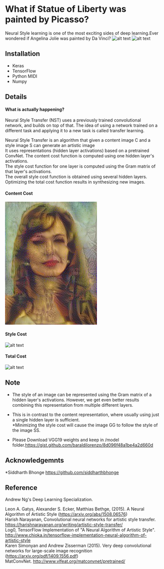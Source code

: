 # What if Statue of Liberty was painted by Picasso?

Neural Style learning is one of the most exciting sides of deep learning.Ever wondered if Angelina Jolie was painted by Da Vinci?
![alt text](https://github.com/siddharthbhonge/Neural_Style_transfer/tree/master/images/demo2.png)
![alt text](https://github.com/siddharthbhonge/Neural_Style_transfer/tree/master/images/demo1.png)
## Installation

 - Keras
 - TensorFlow
 - Python MIDI
 -  Numpy

## Details

  #### What is actually happening?
  
  Neural Style Transfer (NST) uses a previously trained convolutional network, and builds on top of that. The idea of using a network trained on a different task and applying it to a new task is called transfer learning.  <br />

 Neural Style Transfer is an algorithm that given a content image C and a style image S can generate an artistic image  <br />
 It uses representations (hidden layer activations) based on a pretrained ConvNet.
 The content cost function is computed using one hidden layer's activations.<br />
 The style cost function for one layer is computed using the Gram matrix of that layer's activations. <br />
 The overall style cost function is obtained using several hidden layers.<br/>
 Optimizing the total cost function results in synthesizing new images.<br />
  
  

  ####  Content Cost
![alt text](https://github.com/siddharthbhonge/Neural_Style_transfer/blob/master/images/angie1.jpg)

  



 #### Style Cost

![alt text](https://github.com/siddharthbhonge/Neural_Style_transfer/tree/master/images/style_cost.png)

 #### Total Cost

![alt text](https://github.com/siddharthbhonge/Neural_Style_transfer/tree/master/images/total_cost.png)


## Note

* The style of an image can be represented using the Gram matrix of a hidden layer's activations. However, we get even better results combining this representation from multiple different layers.<br /> 
* This is in contrast to the content representation, where usually using just a single hidden layer is sufficient.<br />
*Minimizing the style cost will cause the image GG to follow the style of the image SS. <br />
 
* Please Download VGG19 weights and keep in /model folder.https://gist.github.com/baraldilorenzo/8d096f48a1be4a2d660d
## Acknowledgemnts 

*Siddharth Bhonge https://github.com/siddharthbhonge 




## Reference

Andrew Ng's Deep Learning Specialization.<br />


 Leon A. Gatys, Alexander S. Ecker, Matthias Bethge, (2015). A Neural Algorithm of Artistic Style (https://arxiv.org/abs/1508.06576)<br />
 Harish Narayanan, Convolutional neural networks for artistic style transfer. https://harishnarayanan.org/writing/artistic-style-transfer/<br />
 Log0, TensorFlow Implementation of "A Neural Algorithm of Artistic Style". http://www.chioka.in/tensorflow-implementation-neural-algorithm-of-artistic-style<br />
 Karen Simonyan and Andrew Zisserman (2015). Very deep convolutional networks for large-scale image recognition (https://arxiv.org/pdf/1409.1556.pdf)<br />
 MatConvNet. http://www.vlfeat.org/matconvnet/pretrained/<br />



